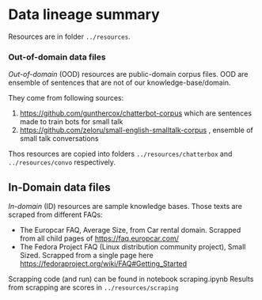 # Data lineage summary

Resources are in folder `../resources`.

### Out-of-domain data files

*Out-of-domain* (OOD) resources are public-domain corpus files. OOD are ensemble of sentences that are not of our knowledge-base/domain.

They come from following sources:
1. https://github.com/gunthercox/chatterbot-corpus which are sentences made to train bots for small talk
2. https://github.com/zeloru/small-english-smalltalk-corpus , ensemble of small talk conversations

Thos resources are copied into folders `../resources/chatterbox` and `../resources/convo` respectively.

## In-Domain data files 

*In-domain* (ID) resources are sample knowledge bases. Those texts are scraped from different FAQs:
- The Europcar FAQ, Average Size, from Car rental domain. Scrapped from all child pages of https://faq.europcar.com/
- The Fedora Project FAQ (Linux distribution community project), Small Sized. Scrapped from a single page here https://fedoraproject.org/wiki/FAQ#Getting_Started

Scrapping code (and run) can be found in notebook scraping.ipynb
Results from scrapping are scores in `../resources/scraping`